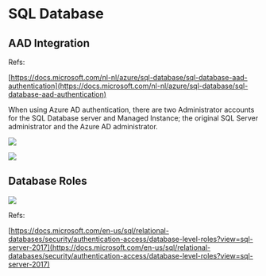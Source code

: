 # SQL Database

## AAD Integration

Refs:

[https://docs.microsoft.com/nl-nl/azure/sql-database/sql-database-aad-authentication](https://docs.microsoft.com/nl-nl/azure/sql-database/sql-database-aad-authentication)

When using Azure AD authentication, there are two Administrator accounts for the SQL Database server and Managed Instance; the original SQL Server administrator and the Azure AD administrator.

![](</public/image (2).png>)

![](</public/image (20).png>)

## Database Roles

![](</public/image (23).png>)

Refs:

[https://docs.microsoft.com/en-us/sql/relational-databases/security/authentication-access/database-level-roles?view=sql-server-2017](https://docs.microsoft.com/en-us/sql/relational-databases/security/authentication-access/database-level-roles?view=sql-server-2017)
